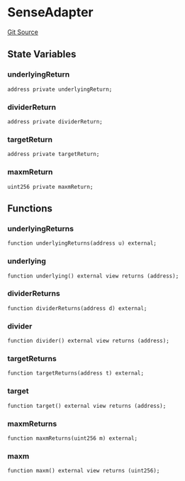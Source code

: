 # SenseAdapter
[Git Source](https://github.com/Swivel-Finance/illuminate/blob/756f41d3de7041d0b83523598284cee2b14c535e/src/mocks/SenseAdapter.sol)


## State Variables
### underlyingReturn

```solidity
address private underlyingReturn;
```


### dividerReturn

```solidity
address private dividerReturn;
```


### targetReturn

```solidity
address private targetReturn;
```


### maxmReturn

```solidity
uint256 private maxmReturn;
```


## Functions
### underlyingReturns


```solidity
function underlyingReturns(address u) external;
```

### underlying


```solidity
function underlying() external view returns (address);
```

### dividerReturns


```solidity
function dividerReturns(address d) external;
```

### divider


```solidity
function divider() external view returns (address);
```

### targetReturns


```solidity
function targetReturns(address t) external;
```

### target


```solidity
function target() external view returns (address);
```

### maxmReturns


```solidity
function maxmReturns(uint256 m) external;
```

### maxm


```solidity
function maxm() external view returns (uint256);
```

